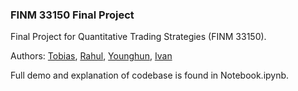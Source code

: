 ### FINM 33150 Final Project
Final Project for Quantitative Trading Strategies (FINM 33150). 

Authors: [Tobias](https://github.com/tobiasdelpozo/), [Rahul](https://github.com/rahul-agar), [Younghun](https://github.com/leeway00), [Ivan](https://github.com/asseee)

Full demo and explanation of codebase is found in Notebook.ipynb.
